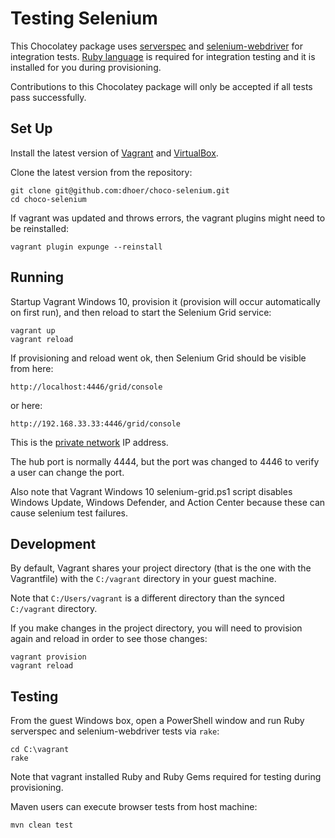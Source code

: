 # Testing Selenium

This Chocolatey package uses [serverspec](http://serverspec.org/) and
[selenium-webdriver](https://github.com/SeleniumHQ/selenium/wiki/Ruby-Bindings)
for integration tests. [Ruby language](https://www.ruby-lang.org/) is
required for integration testing and it is installed for you during
provisioning.

Contributions to this Chocolatey package will only be accepted if all
tests pass successfully.

## Set Up

Install the latest version of
[Vagrant](http://www.vagrantup.com/downloads.html) and
[VirtualBox](https://www.virtualbox.org/wiki/Downloads).

Clone the latest version from the repository:

```
git clone git@github.com:dhoer/choco-selenium.git
cd choco-selenium
```

If vagrant was updated and throws errors, the vagrant plugins might
need to be reinstalled:

```
vagrant plugin expunge --reinstall
```

## Running

Startup Vagrant Windows 10, provision it (provision will
occur automatically on first run), and then reload to
start the Selenium Grid service:

```
vagrant up
vagrant reload
```

If provisioning and reload went ok, then Selenium Grid should be
visible from here:

```
http://localhost:4446/grid/console
```

or here:

```
http://192.168.33.33:4446/grid/console
```

This is the [private network](https://en.wikipedia.org/wiki/Private_network#Private_IPv4_address_spaces)
IP address.

The hub port is normally 4444, but the port was changed to 4446 to
verify a user can change the port.

Also note that Vagrant Windows 10 selenium-grid.ps1 script disables
Windows Update, Windows Defender, and Action Center because these can
cause selenium test failures.

## Development

By default, Vagrant shares your project directory (that is the one with
the Vagrantfile) with the `C:/vagrant` directory in your guest machine.

Note that `C:/Users/vagrant` is a different directory than the synced
`C:/vagrant` directory.

If you make changes in the project directory, you will need to
provision again and reload in order to see those changes:

```
vagrant provision
vagrant reload
```

## Testing

From the guest Windows box, open a PowerShell window and run Ruby
serverspec and selenium-webdriver tests via `rake`:

```
cd C:\vagrant
rake
```

Note that vagrant installed Ruby and Ruby Gems required for testing
during provisioning.

Maven users can execute browser tests from host machine:

```
mvn clean test
```
